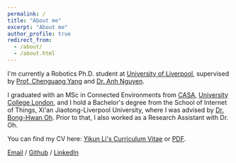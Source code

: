 ```yaml
---
permalink: /
title: "About me"
excerpt: "About me"
author_profile: true
redirect_from: 
  - /about/
  - /about.html
---
```


I'm currently a Robotics Ph.D. student at [University of Liverpool](https://www.liverpool.ac.uk/), supervised by [Prof. Chenguang Yang]([www.liverpool.ac.uk](https://www.liverpool.ac.uk/people/charlie-yang)) and [Dr. Anh Nguyen]([www.liverpool.ac.uk](https://www.liverpool.ac.uk/computer-science/staff/anh-nguyen/)).

I graduated with an MSc in Connected Environments from [CASA](https://connected-environments.org/), [University College London](https://www.ucl.ac.uk/), and I hold a Bachelor's degree from the School of Internet of Things, Xi'an Jiaotong-Liverpool University, where I was advised by [Dr. Bong-Hwan Oh](https://scholar.xjtlu.edu.cn/en/persons/BongHwanOh). Prior to that, I also worked as a Research Assistant with Dr. Oh.

You can find my CV here: [Yikun Li's Curriculum Vitae](https://yikunli9.github.io/cv/) or [PDF](../assets/Curriculum_Vitae.pdf).

[Email](mailto:yikun.li.22@ucl.ac.uk) / [Github](https://github.com/YikunLi9) / [LinkedIn](https://www.linkedin.com/in/yikun-li-a86576294/)

